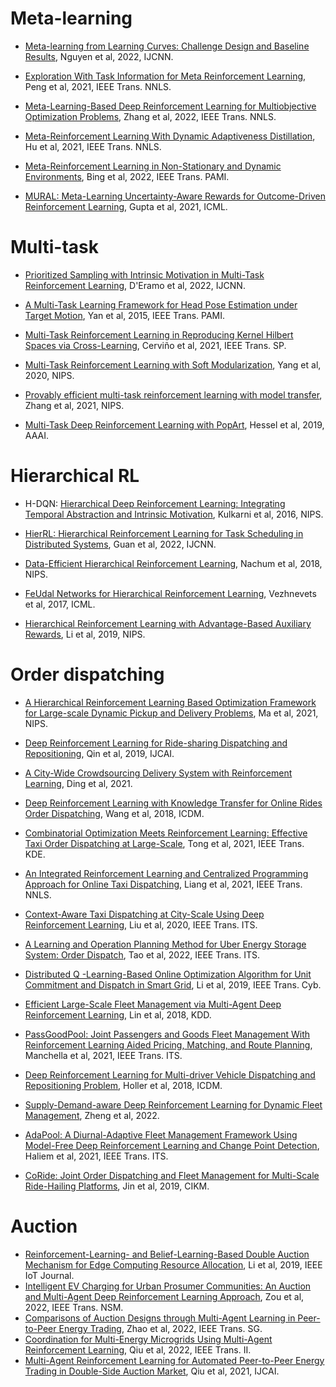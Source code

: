 # Meta-learning

* [Meta-learning from Learning Curves: Challenge Design and Baseline Results](https://ieeexplore.ieee.org/document/9892534), Nguyen et al, 2022, IJCNN.

* [Exploration With Task Information for Meta Reinforcement Learning](https://ieeexplore.ieee.org/document/9604770), Peng et al, 2021, IEEE Trans. NNLS.

* [Meta-Learning-Based Deep Reinforcement Learning for Multiobjective Optimization Problems](https://ieeexplore.ieee.org/document/9714721), Zhang et al, 2022, IEEE Trans. NNLS.

* [Meta-Reinforcement Learning With Dynamic Adaptiveness Distillation](https://ieeexplore.ieee.org/document/9525812), Hu et al, 2021, IEEE Trans. NNLS.

* [Meta-Reinforcement Learning in Non-Stationary and Dynamic Environments](https://ieeexplore.ieee.org/document/9804728), Bing et al, 2022, IEEE Trans. PAMI.

* [MURAL: Meta-Learning Uncertainty-Aware Rewards for Outcome-Driven Reinforcement Learning](https://proceedings.mlr.press/v139/li21g.html), Gupta et al, 2021, ICML.

  

# Multi-task

* [Prioritized Sampling with Intrinsic Motivation in Multi-Task Reinforcement Learning](https://ieeexplore.ieee.org/document/9892973), D'Eramo et al, 2022, IJCNN.

* [A Multi-Task Learning Framework for Head Pose Estimation under Target Motion](https://ieeexplore.ieee.org/document/7254213), Yan et al, 2015, IEEE Trans. PAMI.

* [Multi-Task Reinforcement Learning in Reproducing Kernel Hilbert Spaces via Cross-Learning](https://ieeexplore.ieee.org/document/9585424), Cerviño et al, 2021, IEEE Trans. SP.

* [Multi-Task Reinforcement Learning with Soft Modularization](https://proceedings.neurips.cc/paper/2020/hash/32cfdce9631d8c7906e8e9d6e68b514b-Abstract.html), Yang et al, 2020, NIPS.

* [Provably efficient multi-task reinforcement learning with model transfer](https://proceedings.neurips.cc/paper/2021/hash/a440a3d316c5614c7a9310e902f4a43e-Abstract.html), Zhang et al, 2021, NIPS.

* [Multi-Task Deep Reinforcement Learning with PopArt](https://ojs.aaai.org/index.php/AAAI/article/view/4266), Hessel et al, 2019, AAAI.

  

# Hierarchical RL

* H-DQN: [Hierarchical Deep Reinforcement Learning: Integrating Temporal Abstraction and Intrinsic Motivation](https://proceedings.neurips.cc/paper/2016/file/f442d33fa06832082290ad8544a8da27-Paper.pdf), Kulkarni et al, 2016, NIPS.

* [HierRL: Hierarchical Reinforcement Learning for Task Scheduling in Distributed Systems](https://ieeexplore.ieee.org/document/9892507), Guan et al, 2022, IJCNN.
* [Data-Efficient Hierarchical Reinforcement Learning](https://proceedings.neurips.cc/paper/2018/hash/e6384711491713d29bc63fc5eeb5ba4f-Abstract.html), Nachum et al, 2018, NIPS.
* [FeUdal Networks for Hierarchical Reinforcement Learning](http://proceedings.mlr.press/v70/vezhnevets17a.html), Vezhnevets et al, 2017, ICML.
* [Hierarchical Reinforcement Learning with Advantage-Based Auxiliary Rewards](https://proceedings.neurips.cc/paper/2019/hash/81e74d678581a3bb7a720b019f4f1a93-Abstract.html), Li et al, 2019, NIPS.



# Order dispatching

* [A Hierarchical Reinforcement Learning Based Optimization Framework for Large-scale Dynamic Pickup and Delivery Problems](https://proceedings.neurips.cc/paper/2021/hash/c6a01432c8138d46ba39957a8250e027-Abstract.html), Ma et al, 2021, NIPS.

* [Deep Reinforcement Learning for Ride-sharing Dispatching and Repositioning](https://www.ijcai.org/proceedings/2019/0958.pdf), Qin et al, 2019, IJCAI.

* [A City-Wide Crowdsourcing Delivery System with Reinforcement Learning](https://dl.acm.org/doi/abs/10.1145/3478117), Ding et al, 2021.

* [Deep Reinforcement Learning with Knowledge Transfer for Online Rides Order Dispatching](https://ieeexplore.ieee.org/document/8594886), Wang et al, 2018, ICDM.

* [Combinatorial Optimization Meets Reinforcement Learning: Effective Taxi Order Dispatching at Large-Scale](https://ieeexplore.ieee.org/document/9611023), Tong et al, 2021, IEEE Trans. KDE.

* [An Integrated Reinforcement Learning and Centralized Programming Approach for Online Taxi Dispatching](https://ieeexplore.ieee.org/document/9366995), Liang et al, 2021, IEEE Trans. NNLS.

* [Context-Aware Taxi Dispatching at City-Scale Using Deep Reinforcement Learning](https://ieeexplore.ieee.org/document/9247444), Liu et al, 2020, IEEE Trans. ITS.

* [A Learning and Operation Planning Method for Uber Energy Storage System: Order Dispatch](https://ieeexplore.ieee.org/document/9868255), Tao et al, 2022, IEEE Trans. ITS.

* [Distributed Q -Learning-Based Online Optimization Algorithm for Unit Commitment and Dispatch in Smart Grid](https://ieeexplore.ieee.org/document/8746822), Li et al, 2019, IEEE Trans. Cyb.

* [Efficient Large-Scale Fleet Management via Multi-Agent Deep Reinforcement Learning](https://dl.acm.org/doi/abs/10.1145/3219819.3219993), Lin et al, 2018, KDD.

* [PassGoodPool: Joint Passengers and Goods Fleet Management With Reinforcement Learning Aided Pricing, Matching, and Route Planning](https://ieeexplore.ieee.org/abstract/document/9655445), Manchella et al, 2021, IEEE Trans. ITS.

* [Deep Reinforcement Learning for Multi-driver Vehicle Dispatching and Repositioning Problem](https://ieeexplore.ieee.org/abstract/document/8970873), Holler et al, 2018, ICDM.

* [Supply-Demand-aware Deep Reinforcement Learning for Dynamic Fleet Management](https://dl.acm.org/doi/full/10.1145/3467979), Zheng et al, 2022.

* [AdaPool: A Diurnal-Adaptive Fleet Management Framework Using Model-Free Deep Reinforcement Learning and Change Point Detection](https://ieeexplore.ieee.org/abstract/document/9565816), Haliem et al, 2021, IEEE Trans. ITS.

* [CoRide: Joint Order Dispatching and Fleet Management for Multi-Scale Ride-Hailing Platforms](https://dl.acm.org/doi/abs/10.1145/3357384.3357978), Jin et al, 2019, CIKM. 

  

# Auction

* [Reinforcement-Learning- and Belief-Learning-Based Double Auction Mechanism for Edge Computing Resource Allocation](https://ieeexplore.ieee.org/document/8896972), Li et al, 2019, IEEE IoT Journal.
* [Intelligent EV Charging for Urban Prosumer Communities: An Auction and Multi-Agent Deep Reinforcement Learning Approach](https://ieeexplore.ieee.org/document/9737233), Zou et al, 2022, IEEE Trans. NSM.
* [Comparisons of Auction Designs through Multi-Agent Learning in Peer-to-Peer Energy Trading](https://ieeexplore.ieee.org/document/9828543), Zhao et al, 2022, IEEE Trans. SG.
* [Coordination for Multi-Energy Microgrids Using Multi-Agent Reinforcement Learning](https://ieeexplore.ieee.org/document/9760021), Qiu et al, 2022, IEEE Trans. II.
* [Multi-Agent Reinforcement Learning for Automated Peer-to-Peer Energy Trading in Double-Side Auction Market](https://www.ijcai.org/proceedings/2021/0401.pdf), Qiu et al, 2021, IJCAI.